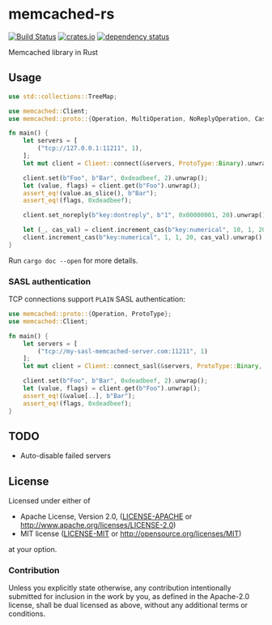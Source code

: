 # memcached-rs

[![Build Status](https://travis-ci.org/zonyitoo/memcached-rs.svg)](https://travis-ci.org/zonyitoo/memcached-rs)
[![crates.io](https://img.shields.io/crates/v/memcached-rs.svg)](https://crates.io/crates/memcached-rs)
[![dependency status](https://deps.rs/repo/github/zonyitoo/memcached-rs/status.svg)](https://deps.rs/repo/github/zonyitoo/memcached-rs)

Memcached library in Rust

## Usage

```rust
use std::collections::TreeMap;

use memcached::Client;
use memcached::proto::{Operation, MultiOperation, NoReplyOperation, CasOperation, ProtoType};

fn main() {
    let servers = [
        ("tcp://127.0.0.1:11211", 1),
    ];
    let mut client = Client::connect(&servers, ProtoType::Binary).unwrap();

    client.set(b"Foo", b"Bar", 0xdeadbeef, 2).unwrap();
    let (value, flags) = client.get(b"Foo").unwrap();
    assert_eq!(value.as_slice(), b"Bar");
    assert_eq!(flags, 0xdeadbeef);

    client.set_noreply(b"key:dontreply", b"1", 0x00000001, 20).unwrap();

    let (_, cas_val) = client.increment_cas(b"key:numerical", 10, 1, 20, 0).unwrap();
    client.increment_cas(b"key:numerical", 1, 1, 20, cas_val).unwrap();
}
```

Run `cargo doc --open` for more details.

### SASL authentication

TCP connections support `PLAIN` SASL authentication:

```rust
use memcached::proto::{Operation, ProtoType};
use memcached::Client;

fn main() {
    let servers = [
        ("tcp://my-sasl-memcached-server.com:11211", 1)
    ];
    let mut client = Client::connect_sasl(&servers, ProtoType::Binary, "my-username", "my-password").unwrap();

    client.set(b"Foo", b"Bar", 0xdeadbeef, 2).unwrap();
    let (value, flags) = client.get(b"Foo").unwrap();
    assert_eq!(&value[..], b"Bar");
    assert_eq!(flags, 0xdeadbeef);
}
```

## TODO

* Auto-disable failed servers

## License

Licensed under either of

 * Apache License, Version 2.0, ([LICENSE-APACHE](LICENSE-APACHE) or http://www.apache.org/licenses/LICENSE-2.0)
 * MIT license ([LICENSE-MIT](LICENSE-MIT) or http://opensource.org/licenses/MIT)

at your option.

### Contribution

Unless you explicitly state otherwise, any contribution intentionally submitted
for inclusion in the work by you, as defined in the Apache-2.0 license, shall be dual licensed as above, without any
additional terms or conditions.
